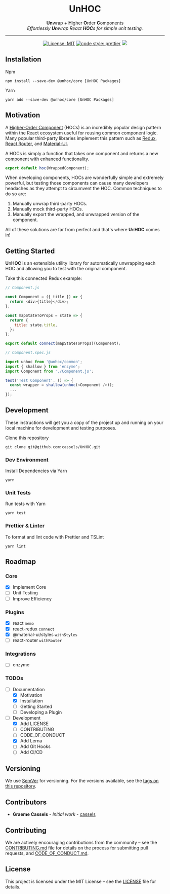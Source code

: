 <h1 align="center">UnHOC</h1>

<div align="center">

**Un**wrap + **H**igher **O**rder **C**omponents  
_Effortlessly **Un**wrap React **HOC**s for simple unit testing._

---

[![License: MIT](https://img.shields.io/badge/License-MIT-green.svg?style=flat-square)](https://opensource.org/licenses/MIT)
[![code style: prettier](https://img.shields.io/badge/code_style-prettier-ff69b4.svg?style=flat-square)](https://github.com/prettier/prettier)
![](https://img.shields.io/github/contributors/cassels/unhoc.svg?style=flat-square)

</div>

## Installation

Npm

```
npm install --save-dev @unhoc/core [UnHOC Packages]
```

Yarn

```
yarn add --save-dev @unhoc/core [UnHOC Packages]
```

## Motivation

A [Higher-Order Component](https://reactjs.org/docs/higher-order-components.html) (HOCs) is an incredibly popular design pattern within the React ecosystem useful for reusing common component logic. Many popular third-party libraries implement this pattern such as [Redux](https://github.com/reduxjs/redux), [React Router](https://github.com/ReactTraining/react-router), and [Material-UI](https://github.com/mui-org/material-ui).

A HOCs is simply a function that takes one component and returns a new component with enhanced functionality.

```js
export default hoc(WrappedComponent);
```

When developing components, HOCs are wonderfully simple and extremely powerful, but testing those components can cause many developers headaches as they attempt to circumvent the HOC. Common techniques to do so are:

1. Manually unwrap third-party HOCs.
2. Manually mock third-party HOCs.
3. Manually export the wrapped, and unwrapped version of the component.

All of these solutions are far from perfect and that's where **U**n**HOC** comes in!

## Getting Started

**U**n**HOC** is an extensible utility library for automatically unwrapping each HOC and allowing you to test with the original component.

Take this connected Redux example:

```js
// Component.js

const Component = ({ title }) => {
  return <div>{title}</div>;
};

const mapStateToProps = state => {
  return {
    title: state.title,
  };
};

export default connect(mapStateToProps)(Component);
```

<!-- TODO -->

```js
// Component.spec.js

import unhoc from '@unhoc/common';
import { shallow } from 'enzyme';
import Component from './Component.js';

test('Test Component', () => {
  const wrapper = shallow(unhoc(<Component />));
  ...
});
```

## Development

These instructions will get you a copy of the project up and running on your local machine for development and testing purposes.

Clone this repository

```
git clone git@github.com:cassels/UnHOC.git
```

### Dev Environment

Install Dependencies via Yarn

```
yarn
```

### Unit Tests

Run tests with Yarn

```
yarn test
```

### Prettier & Linter

To format and lint code with Prettier and TSLint

```
yarn lint
```

## Roadmap

### Core

- [x] Implement Core
- [ ] Unit Testing
- [ ] Improve Efficiency

### Plugins

- [x] react `memo`
- [x] react-redux `connect`
- [x] @material-ui/styles `withStyles`
- [ ] react-router `withRouter`

### Integrations

- [ ] enzyme

### TODOs

- [ ] Documentation
  - [x] Motivation
  - [x] Installation
  - [ ] Getting Started
  - [ ] Developing a Plugin
- [ ] Development
  - [x] Add LICENSE
  - [ ] CONTRIBUTING
  - [ ] CODE_OF_CONDUCT
  - [x] Add Lerna
  - [ ] Add Git Hooks
  - [ ] Add CI/CD

## Versioning

We use [SemVer](http://semver.org/) for versioning. For the versions available, see the [tags on this repository](https://github.com/your/project/tags).

## Contributors

- **Graeme Cassels** - _Initial work_ - [cassels](https://github.com/cassels)

## Contributing

We are actively encouraging contributions from the community – see the [CONTRIBUTING.md](CONTRIBUTING.md) file for details on the process for submitting pull requests, and [CODE_OF_CONDUCT.md](CODE_OF_CONDUCT.md).

## License

This project is licensed under the MIT License – see the [LICENSE](LICENSE) file for details.
